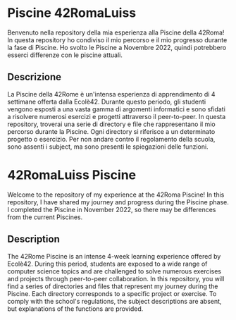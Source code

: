 # Piscine 42RomaLuiss

Benvenuto nella repository della mia esperienza alla Piscine della 42Roma! In questa repository ho condiviso il mio percorso e il mio progresso durante la fase di Piscine.
Ho svolto le Piscine a Novembre 2022, quindi potrebbero esserci differenze con le piscine attuali.

## Descrizione

La Piscine della 42Rome è un'intensa esperienza di apprendimento di 4 settimane offerta dalla Ecolè42. Durante questo periodo, gli studenti vengono esposti a una vasta gamma di argomenti informatici e sono sfidati a risolvere numerosi esercizi e progetti attraverso il peer-to-peer.
In questa repository, troverai una serie di directory e file che rappresentano il mio percorso durante la Piscine.
Ogni directory si riferisce a un determinato progetto o esercizio.
Per non andare contro il regolamento della scuola, sono assenti i subject, ma sono presenti le spiegazioni delle funzioni.


# 42RomaLuiss Piscine
Welcome to the repository of my experience at the 42Roma Piscine! In this repository, I have shared my journey and progress during the Piscine phase.
I completed the Piscine in November 2022, so there may be differences from the current Piscines.

## Description
The 42Rome Piscine is an intense 4-week learning experience offered by Ecolè42. During this period, students are exposed to a wide range of computer science topics and are challenged to solve numerous exercises and projects through peer-to-peer collaboration.
In this repository, you will find a series of directories and files that represent my journey during the Piscine.
Each directory corresponds to a specific project or exercise.
To comply with the school's regulations, the subject descriptions are absent, but explanations of the functions are provided.


